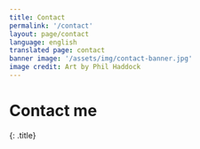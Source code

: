 ```yaml
---
title: Contact
permalink: '/contact'
layout: page/contact
language: english
translated page: contact
banner image: '/assets/img/contact-banner.jpg'
image credit: Art by Phil Haddock
---
```


# Contact me
{: .title}